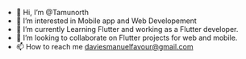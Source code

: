 - 👋 Hi, I’m @Tamunorth
- 👀 I’m interested in Mobile app and Web Developement 
- 🌱 I’m currently Learning Flutter and working as a Flutter developer.
- 💞️ I’m looking to collaborate on Flutter projects for web and mobile.
- 📫 How to reach me daviesmanuelfavour@gmail.com

<!---
Tamunorth/Tamunorth is a ✨ special ✨ repository because its `README.md` (this file) appears on your GitHub profile.
You can click the Preview link to take a look at your changes.
--->
